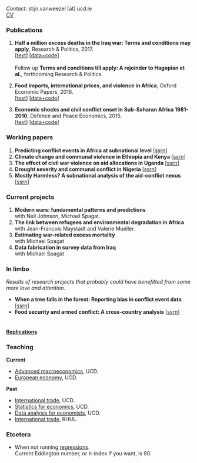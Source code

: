 *Contact:* stijn.vanweezel [at] ucd.ie <br>
[CV](https://github.com/CommonEconomist/cv/raw/master/cv_svw.pdf)

### Publications

1. **Half a million excess deaths in the Iraq war: Terms and conditions may apply**, Research & Politics, 2017.<br>
[[text](http://journals.sagepub.com/doi/full/10.1177/2053168017732642)] [[data+code](https://github.com/CommonEconomist/publications/tree/master/RAP_2017)] <br><br>
Follow up **Terms and conditions till apply: A rejoinder to Hagopian et al.**, forthcoming Research & Politics.

2. **Food imports, international prices, and violence in Africa**, Oxford Economic Papers, 2016. <br>
[[text](https://doi.org/10.1093/oep/gpw015)] [[data+code](https://github.com/CommonEconomist/publications/tree/master/OEP_2016)]

3. **Economic shocks and civil conflict onset in Sub-Saharan Africa 1981-2010**, Defence and Peace Economics, 2015. <br>
[[text](http://www.tandfonline.com/doi/full/10.1080/10242694.2014.887489)] [[data+code](https://github.com/CommonEconomist/publications/tree/master/DPE_2015)]

### Working papers
1. **Predicting conflict events in Africa at subnational level** [[ssrn](https://ssrn.com/abstract=3019940)]
2. **Climate change and communal violence in Ethiopia and Kenya** [[ssrn](https://ssrn.com/abstract=2880526)]
3. **The effect of civil war violence on aid allocations in Uganda** [[ssrn](https://ssrn.com/abstract=2843797)]
4. **Drought severity and communal conflict in Nigeria** [[ssrn]( https://ssrn.com/abstract=2880540)]
5. **Mostly Harmless? A subnational analysis of the aid-conflict nexus** [[ssrn](https://ssrn.com/abstract=2450867)]

### Current projects
1. **Modern wars: fundamental patterns and predictions** <br>
with Neil Johnson, Michael Spagat. 
2. **The link between refugees and environmental degradation in Africa** <br>
with Jean-Francois Maystadt and Valerie Mueller.
3. **Estimating war-related excess mortality**<br>
with Michael Spagat
4. **Data fabrication in survey data from Iraq**<br>
with Michael Spagat

### In limbo
*Results of research projects that probably could have benefitted from some more love and attention.*
* **When a tree falls in the forest: Reporting bias in conflict event data** [[ssrn](http://ssrn.com/abstract=2805949)]
* **Food security and armed conflict: A cross-country analysis** [[ssrn](https://ssrn.com/abstract=2934177)]
<br><br>
#### [**Replications**](https://github.com/CommonEconomist/replications)

### Teaching 

**Current**
* [Advanced macroeconomics](https://github.com/CommonEconomist/teaching/tree/master/advanced_macroeconomics), UCD.
* [European economy](https://github.com/CommonEconomist/teaching/tree/master/european_economy), UCD.

**Past**
* [International trade](https://github.com/CommonEconomist/teaching/tree/master/international_trade), UCD.
* [Statistics for economics](https://github.com/CommonEconomist/teaching/tree/master/statistics_economics), UCD.
* [Data analysis for economists](https://github.com/CommonEconomist/teaching/tree/master/data_analysis), UCD.
* [International trade](https://github.com/CommonEconomist/Teaching/tree/master/international_trade/rhul), RHUL.

### Etcetera
* When not running [regressions](https://www.strava.com/athletes/2135375).<br>
Current Eddington number, or h-index if you want, is 90.
